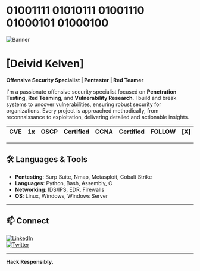 # 01001111 01010111 01001110 01000101 01000100 
![Banner](https://github.com/xM4skByt3z/Gifs/blob/main/HackThePlanet.gif)

# [Deivid Kelven]

**Offensive Security Specialist | Pentester | Red Teamer**

I'm a passionate offensive security specialist focused on **Penetration Testing**, **Red Teaming**, and **Vulnerability Research**. I build and break systems to uncover vulnerabilities, ensuring robust security for organizations. Every project is approached methodically, from reconnaissance to exploitation, delivering detailed and actionable insights.

| CVE | 1x | OSCP | Certified | CCNA | Certified | FOLLOW | [X] |
|---|---|---|---|---|---|---|---|

---

## 🛠️ Languages & Tools

- **Pentesting**: Burp Suite, Nmap, Metasploit, Cobalt Strike  
- **Languages**: Python, Bash, Assembly, C  
- **Networking**: IDS/IPS, EDR, Firewalls  
- **OS**: Linux, Windows, Windows Server  

---

## 📫 Connect

[![LinkedIn](https://img.shields.io/badge/LinkedIn-0077B5?style=flat&logo=linkedin&logoColor=white)](https://www.linkedin.com/in/yourprofile/)  
[![Twitter](https://img.shields.io/badge/Twitter-1DA1F2?style=flat&logo=twitter&logoColor=white)](https://twitter.com/yourhandle)  

---

**Hack Responsibly.**
